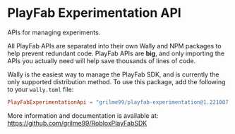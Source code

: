 # PlayFab Experimentation API

APIs for managing experiments.

All PlayFab APIs are separated into their own Wally and NPM packages to help prevent redundant code.
PlayFab APIs are **big**, and only importing the APIs you actually need will help save thousands of lines of code.

Wally is the easiest way to manage the PlayFab SDK, and is currently the only supported distribution method.
To use this package, add the following to your `wally.toml` file:

```toml
PlayFabExperimentationApi = "grilme99/playfab-experimentation@1.221007.3"
```

More information and documentation is available at:
https://github.com/grilme99/RobloxPlayFabSDK
